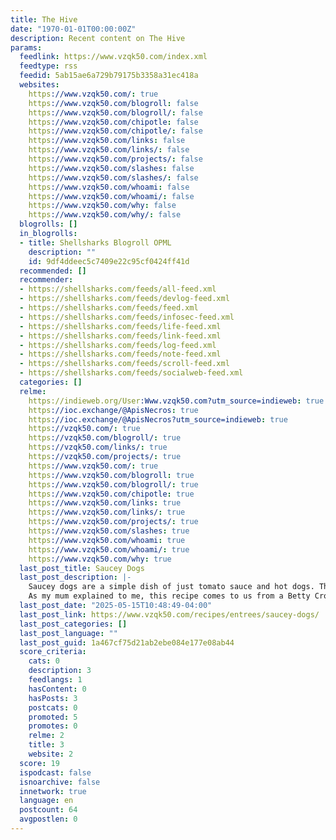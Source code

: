 ```yaml
---
title: The Hive
date: "1970-01-01T00:00:00Z"
description: Recent content on The Hive
params:
  feedlink: https://www.vzqk50.com/index.xml
  feedtype: rss
  feedid: 5ab15ae6a729b79175b3358a31ec418a
  websites:
    https://www.vzqk50.com/: true
    https://www.vzqk50.com/blogroll: false
    https://www.vzqk50.com/blogroll/: false
    https://www.vzqk50.com/chipotle: false
    https://www.vzqk50.com/chipotle/: false
    https://www.vzqk50.com/links: false
    https://www.vzqk50.com/links/: false
    https://www.vzqk50.com/projects/: false
    https://www.vzqk50.com/slashes: false
    https://www.vzqk50.com/slashes/: false
    https://www.vzqk50.com/whoami: false
    https://www.vzqk50.com/whoami/: false
    https://www.vzqk50.com/why: false
    https://www.vzqk50.com/why/: false
  blogrolls: []
  in_blogrolls:
  - title: Shellsharks Blogroll OPML
    description: ""
    id: 9df4ddeec5c7409e22c95cf0424ff41d
  recommended: []
  recommender:
  - https://shellsharks.com/feeds/all-feed.xml
  - https://shellsharks.com/feeds/devlog-feed.xml
  - https://shellsharks.com/feeds/feed.xml
  - https://shellsharks.com/feeds/infosec-feed.xml
  - https://shellsharks.com/feeds/life-feed.xml
  - https://shellsharks.com/feeds/link-feed.xml
  - https://shellsharks.com/feeds/log-feed.xml
  - https://shellsharks.com/feeds/note-feed.xml
  - https://shellsharks.com/feeds/scroll-feed.xml
  - https://shellsharks.com/feeds/socialweb-feed.xml
  categories: []
  relme:
    https://indieweb.org/User:Www.vzqk50.com?utm_source=indieweb: true
    https://ioc.exchange/@ApisNecros: true
    https://ioc.exchange/@ApisNecros?utm_source=indieweb: true
    https://vzqk50.com/: true
    https://vzqk50.com/blogroll/: true
    https://vzqk50.com/links/: true
    https://vzqk50.com/projects/: true
    https://www.vzqk50.com/: true
    https://www.vzqk50.com/blogroll: true
    https://www.vzqk50.com/blogroll/: true
    https://www.vzqk50.com/chipotle: true
    https://www.vzqk50.com/links: true
    https://www.vzqk50.com/links/: true
    https://www.vzqk50.com/projects/: true
    https://www.vzqk50.com/slashes: true
    https://www.vzqk50.com/whoami: true
    https://www.vzqk50.com/whoami/: true
    https://www.vzqk50.com/why: true
  last_post_title: Saucey Dogs
  last_post_description: |-
    Saucey dogs are a simple dish of just tomato sauce and hot dogs. They’re barely even a dish, and yet, here we are.
    As my mum explained to me, this recipe comes to us from a Betty Crocker cookbook
  last_post_date: "2025-05-15T10:48:49-04:00"
  last_post_link: https://www.vzqk50.com/recipes/entrees/saucey-dogs/
  last_post_categories: []
  last_post_language: ""
  last_post_guid: 1a467cf75d21ab2ebe084e177e08ab44
  score_criteria:
    cats: 0
    description: 3
    feedlangs: 1
    hasContent: 0
    hasPosts: 3
    postcats: 0
    promoted: 5
    promotes: 0
    relme: 2
    title: 3
    website: 2
  score: 19
  ispodcast: false
  isnoarchive: false
  innetwork: true
  language: en
  postcount: 64
  avgpostlen: 0
---
```

